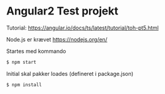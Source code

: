 # Angular2 Test projekt

Tutorial: https://angular.io/docs/ts/latest/tutorial/toh-pt5.html

Node.js er krævet https://nodejs.org/en/

Startes med kommando 
```sh
$ npm start
```

Initial skal pakker loades (defineret i package.json)
```sh
$ npm install
```